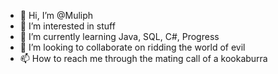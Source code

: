 - 👋 Hi, I’m @Muliph
- 👀 I’m interested in stuff
- 🌱 I’m currently learning Java, SQL, C#, Progress
- 💞️ I’m looking to collaborate on ridding the world of evil
- 📫 How to reach me through the mating call of a kookaburra

<!---
Muliph/Muliph is a ✨ special ✨ repository because its `README.md` (this file) appears on your GitHub profile.
You can click the Preview link to take a look at your changes.
--->
